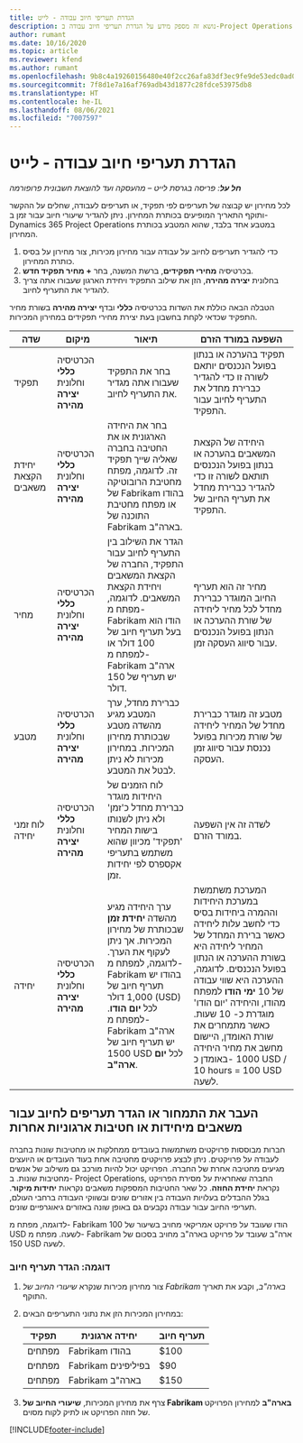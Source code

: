 ```yaml
---
title: הגדרת תעריפי חיוב עבודה - לייט
description: נושא זה מספק מידע על הגדרת תעריפי חיוב עבודה ב-Project Operations.
author: rumant
ms.date: 10/16/2020
ms.topic: article
ms.reviewer: kfend
ms.author: rumant
ms.openlocfilehash: 9b8c4a19260156480e40f2cc26afa83df3ec9fe9de53edc0ad0ca8c7b78bf352
ms.sourcegitcommit: 7f8d1e7a16af769adb43d1877c28fdce53975db8
ms.translationtype: HT
ms.contentlocale: he-IL
ms.lasthandoff: 08/06/2021
ms.locfileid: "7007597"
---
```

# <a name="set-up-labor-bill-rates---lite"></a>הגדרת תעריפי חיוב עבודה - לייט

_**חל על**: פריסה בגרסת לייט – מהעסקה ועד להוצאת חשבונית פרופורמה_

לכל מחירון יש קבוצה של תעריפים לפי תפקיד, או תעריפים לעבודה, שחלים על ההקשר ותוקף התאריך המופיעים בכותרת המחירון. ניתן להגדיר שיעורי חיוב עבור זמן ב- Dynamics 365 Project Operations במטבע אחד בלבד, שהוא המטבע בכותרת המחירון.

1. כדי להגדיר תעריפים לחיוב על עבודה עבור מחירון מכירות, צור מחירון על בסיס כותרת המחירון. 
2. בכרטיסיה **מחירי תפקידים**, ברשת המשנה, בחר **+ מחיר תפקיד חדש**. 
3. בחלונית **יצירה מהירה**, הזן את שילוב התפקיד ויחידת הארגון שעבורו אתה צריך להגדיר את התעריף לחיוב.

  הטבלה הבאה כוללת את השדות בכרטיסיה **כללי** ובדף **יצירה מהירה** בשורת מחיר התפקיד שכדאי לקחת בחשבון בעת יצירת מחירי תפקידים במחירון המכירות.

  | שדה | מיקום | תיאור | השפעה במורד הזרם |
  | --- | --- | --- | --- |
  | תפקיד | הכרטיסיה **כללי** וחלונית **יצירה מהירה** | בחר את התפקיד שעבורו אתה מגדיר את התעריף לחיוב. | תפקיד בהערכה או בנתון בפועל הנכנסים יותאם לשורה זו כדי להגדיר כברירת מחדל את התעריף לחיוב עבור התפקיד. |
  | יחידת הקצאת משאבים | הכרטיסיה **כללי** וחלונית **יצירה מהירה** | בחר את היחידה הארגונית או את החטיבה בחברה שאליה שייך תפקיד זה. לדוגמה, מפתח מחטיבת הרובוטיקה של Fabrikam בהודו או מפתח מחטיבת התוכנה של Fabrikam בארה"ב. | היחידה של הקצאת המשאבים בהערכה או בנתון בפועל הנכנסים תותאם לשורה זו כדי להגדיר כברירת מחדל את תעריף החיוב של התפקיד. |
  | מחיר | הכרטיסיה **כללי** וחלונית **יצירה מהירה** | הגדר את השילוב בין התעריף לחיוב עבור התפקיד, החברה של הקצאת המשאבים ויחידת הקצאת המשאבים. לדוגמה, מפתח מ- Fabrikam הודו הוא בעל תעריף חיוב של 100 דולר או למפתח מ- Fabrikam ארה"ב יש תעריף של 150 דולר. | מחיר זה הוא תעריף החיוב המוגדר כברירת מחדל לכל מחיר ליחידה של שורת ההערכה או הנתון בפועל הנכנסים עבור סיווג העסקה זמן. |
  | מטבע | הכרטיסיה **כללי** וחלונית **יצירה מהירה**| כברירת מחדל, ערך המטבע מגיע מהשדה מטבע שבכותרת מחירון המכירות. במחירון מכירות לא ניתן לבטל את המטבע. | מטבע זה מוגדר כברירת מחדל של המחיר ליחידה של שורת מכירות בפועל נכנסת עבור סיווג זמן העסקה. |
  | לוח זמני יחידה | הכרטיסיה **כללי** וחלונית **יצירה מהירה** | לוח הזמנים של היחידות מוגדר כברירת מחדל כ'זמן' ולא ניתן לשנותו בישות המחיר 'תפקיד' מכיוון שהוא משתמש בתעריפי אקספרס לפי יחידות זמן. | לשדה זה אין השפעה במורד הזרם. |
  | יחידה | הכרטיסיה **כללי** וחלונית **יצירה מהירה** | ערך היחידה מגיע מהשדה **יחידת זמן** שבכותרת של מחירון המכירות. אך ניתן לעקוף את הערך. לדוגמה, למפתח מ- Fabrikam בהודו יש תעריף חיוב של 1,000 דולר (USD) לכל **יום הודו**. למפתח מ- Fabrikam ארה"ב יש תעריף חיוב של 1500 USD לכל **יום ארה"ב**. | המערכת משתמשת במערכת היחידות וההמרה ביחידות בסיס כדי לחשב עלות ליחידה כאשר ברירת המחדל של המחיר ליחידה היא בשורת ההערכה או הנתון בפועל הנכנסים. לדוגמה, ההערכה היא שווי עבודה של 10 **ימי הודו** למפתח מהודו, והיחידה 'יום הודו' מוגדרת כ- 10 שעות. כאשר מתמחרים את שורת האומדן, היישום מחשב את מחיר היחידה באומדן כ-‎ 1000 USD / 10 hours = 100 USD לשעה. |


## <a name="transfer-pricing-or-set-up-bill-rates-for-resources-from-other-organizational-units-or-divisions"></a>העבר את התמחור או הגדר תעריפים לחיוב עבור משאבים מיחידות או חטיבות ארגוניות אחרות 

חברות מבוססות פרויקטים משתמשות בעובדים ממחלקות או מחטיבות שונות בחברה לעבודה על פרויקטים. ניתן לבצע פרויקטים מחטיבה אחת בעוד העובדים או היועצים מגיעים מחטיבה אחרת של החברה. הפרויקט יכול להיות מורכב גם משילוב של אנשים מחטיבות שונות. ב- Project Operations, החברה שאחראית על מסירת הפרויקט נקראת **יחידת החוזה**. כל שאר החטיבות המספקות משאבים נקראות **יחידות מיקור**. בגלל ההבדלים בעלויות העבודה בין אזורים שונים ובשווקי העבודה ברחבי העולם, תעריפי החיוב עבור עבודה נקבעים גם באופן שונה באזורים גיאוגרפיים שונים.

לדוגמה, מפתח מ- Fabrikam הודו שעובד על פרויקט אמריקאי מחויב בשיעור של 100 USD לשעה. מפתח מ- Fabrikam ארה"ב שעובד על פרויקט בארה"ב מחויב בסכום של 150 USD לשעה.

### <a name="example-set-up-a-bill-rate"></a>דוגמה: הגדר תעריף חיוב

1. צור מחירון מכירות שנקרא *שיעורי החיוב של Fabrikam בארה"ב*, וקבע את תאריך התוקף.
2. במחירון המכירות הזן את נתוני התעריפים הבאים:

    | תפקיד | יחידה ארגונית | תעריף חיוב |
    | --- | --- | --- |
    | מפתחים | Fabrikam בהודו | $100 |
    | מפתחים | Fabrikam בפיליפינים | $90 |
    | מפתחים | Fabrikam בארה"ב | $150 |

3. צרף את מחירון המכירות, **שיעורי החיוב של Fabrikam בארה"ב** למחירון הפרויקט של חוזה הפרויקט או לתיק לקוח מסוים.


[!INCLUDE[footer-include](../../includes/footer-banner.md)]